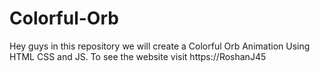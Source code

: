 # Colorful-Orb
Hey guys in this repository we will create a Colorful Orb Animation Using HTML CSS and JS. To see the website visit https://RoshanJ45
